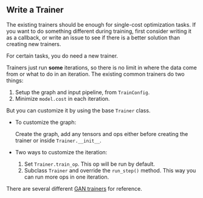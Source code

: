 
## Write a Trainer

The existing trainers should be enough for single-cost optimization tasks.
If you want to do something different during training, first consider writing it as a callback,
or write an issue to see if there is a better solution than creating new trainers.

For certain tasks, you do need a new trainer.

Trainers just run __some__ iterations, so there is no limit in where the data come from or what to do in an iteration.
The existing common trainers do two things:
1. Setup the graph and input pipeline, from `TrainConfig`.
2. Minimize `model.cost` in each iteration.

But you can customize it by using the base `Trainer` class.

* To customize the graph:

  Create the graph, add any tensors and ops either before creating the trainer or inside `Trainer.__init__`.

* Two ways to customize the iteration:

	1. Set `Trainer.train_op`. This op will be run by default.
	2. Subclass `Trainer` and override the `run_step()` method. This way you can run more ops in one iteration.

There are several different [GAN trainers](../../examples/GAN/GAN.py) for reference.
